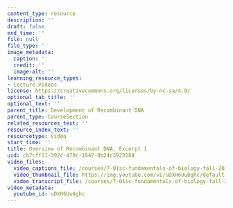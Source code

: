 ```yaml
---
content_type: resource
description: ''
draft: false
end_time: ''
file: null
file_type: ''
image_metadata:
  caption: ''
  credit: ''
  image-alt: ''
learning_resource_types:
- Lecture Videos
license: https://creativecommons.org/licenses/by-nc-sa/4.0/
optional_tab_title: ''
optional_text: ''
parent_title: Development of Recombinant DNA
parent_type: CourseSection
related_resources_text: ''
resource_index_text: ''
resourcetype: Video
start_time: ''
title: Overview of Recombinant DNA, Excerpt 1
uid: cb7cff11-392c-479c-1647-0b24c3923184
video_files:
  video_captions_file: /courses/7-01sc-fundamentals-of-biology-fall-2011/52094c81446f513c955d035a0b50c082_uDXH6Uu0ghc.vtt
  video_thumbnail_file: https://img.youtube.com/vi/uDXH6Uu0ghc/default.jpg
  video_transcript_file: /courses/7-01sc-fundamentals-of-biology-fall-2011/2f9fd55cb0c43f1900512d294c2b4ee5_uDXH6Uu0ghc.pdf
video_metadata:
  youtube_id: uDXH6Uu0ghc
---
```

